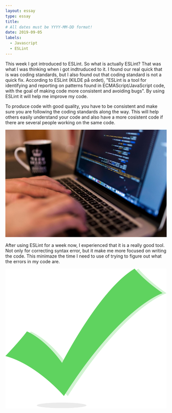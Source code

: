 ```yaml
---
layout: essay
type: essay
title: 
# All dates must be YYYY-MM-DD format!
date: 2019-09-05
labels:
  - Javascript
  - ESLint
---
```

This week I got introduced to ESLint. So what is actually ESLint? That was what I was thinking when i got indtruduced to it. I found our real quick that is was coding standards, but I also found out that coding standard is not a quick fix. According to ESLint (KILDE på ordet), "ESLint is a tool for identifying and reporting on patterns found in ECMAScript/JavaScript code, with the goal of making code more consistent and avoiding bugs". By using ESLint it will help me improve my code.

To produce code with good quality, you have to be consistent and make sure you are following the coding standards along the way. This will help others easily understand your code and also have a more cosistent code if there are several people working on the same code. 

<img class="ui image" src="../images/code.jpg">


After using ESLint for a week now, I experienced that it is a really good tool. Not only for correcting syntax error, but it make me more focused on writing the code. This minimaze the time I need to use of trying to figure out what the errors in my code are. 

<img class="ui image" src="../images/Checkmark.svg">
